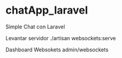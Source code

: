 # chatApp_laravel
Simple Chat con Laravel

Levantar servidor
./artisan websockets:serve

Dashboard Websokets
admin/websockets
